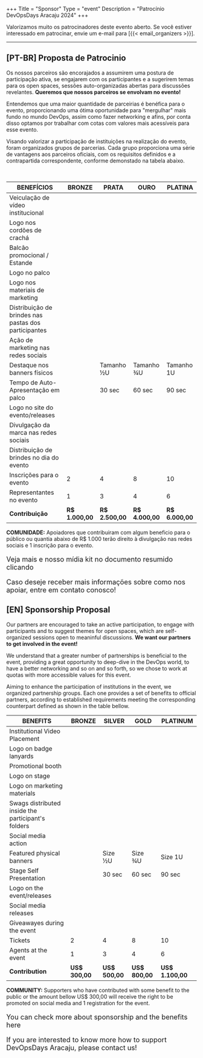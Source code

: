 +++
Title = "Sponsor"
Type = "event"
Description = "Patrocínio DevOpsDays Aracaju 2024"
+++

Valorizamos muito os patrocinadores deste evento aberto. Se você estiver interessado em patrocinar, envie um e-mail para [{{< email_organizers >}}].

<hr>
<div>
<h2>[PT-BR] Proposta de Patrocinio</h2>
<p>
Os nossos parceiros são encorajados a assumirem uma postura de participação ativa, se engajarem com os participantes e a sugerirem temas para os open spaces, sessões auto-organizadas abertas para discussões revelantes. <strong>Queremos que nossos parceiros se envolvam no evento!</strong>
</p>
<p>
Entendemos que uma maior quantidade de parceirias é benéfica para o evento, proporcionando uma ótima oportunidade para "mergulhar" mais fundo no mundo DevOps, assim como fazer networking e afins, por conta disso optamos por trabalhar com cotas com valores mais acessíveis para esse evento.
</p>
<p>
Visando valorizar a participação de instituições na realização do evento, foram organizados grupos de parcerias. Cada grupo proporciona uma série de vantagens aos parceiros oficiais, com os requisitos definidos e a contrapartida correspondente, conforme demonstado na tabela abaixo.
</p>
</div>
<br>

<div class="table-responsive text-center">

  <table class="table table-bordered table-hover table-responsive-md">
    <thead class="thead-light">
      <th>BENEFÍCIOS</th>
        <th>BRONZE</th>
        <th>PRATA</th>
        <th>OURO</th>
        <th>PLATINA</th>
    </thead>
    <tr>
      <td>Veiculação de vídeo institucional</td>
      <td></td>
      <td></td>
      <td></td>
      <td><i class="fa fa-check"></i></td>
    </tr>
    <tr>
      <td>Logo nos cordões de crachá</td>
      <td></td>
      <td></td>
      <td></td>
      <td><i class="fa fa-check"></i></td>
    </tr>
    <tr>
      <td>Balcão promocional / Estande</td>
      <td></td>
      <td></td>
      <td><i class="fa fa-check"></i></td>
      <td><i class="fa fa-check"></i></td>
    </tr>
    <tr>
      <td>Logo no palco</td>
      <td></td>
      <td></td>
      <td><i class="fa fa-check"></i></td>
      <td><i class="fa fa-check"></i></td>
    </tr>
    <tr>
      <td>Logo nos materiais de marketing</td>
      <td></td>
      <td><i class="fa fa-check"></i></td>
      <td><i class="fa fa-check"></i></td>
      <td><i class="fa fa-check"></i></td>
    </tr>
    <tr>
      <td>Distribuição de brindes nas pastas dos participantes</td>
      <td></td>
      <td><i class="fa fa-check"></i></td>
      <td><i class="fa fa-check"></i></td>
      <td><i class="fa fa-check"></i></td>
    </tr>
    <tr>
      <td>Ação de marketing nas redes sociais</td>
      <td></td>
      <td><i class="fa fa-check"></i></td>
      <td><i class="fa fa-check"></i></td>
      <td><i class="fa fa-check"></i></td>
    </tr>
    <tr>
      <td>Destaque nos banners físicos</td>
      <td></td>
      <td>Tamanho ½U</td>
      <td>Tamanho ¾U</td>
      <td>Tamanho 1U</td>
    </tr>
    <tr>
      <td>Tempo de Auto-Apresentação em palco</td>
      <td></td>
      <td>30 sec</td>
      <td>60 sec</td>
      <td>90 sec</td>
    </tr>
    <tr>
      <td>Logo no site do evento/releases</td>
      <td><i class="fa fa-check"></i></td>
      <td><i class="fa fa-check"></i></td>
      <td><i class="fa fa-check"></i></td>
      <td><i class="fa fa-check"></i></td>
    </tr>
    <tr>
      <td>Divulgação da marca nas redes sociais</td>
      <td><i class="fa fa-check"></i></td>
      <td><i class="fa fa-check"></i></td>
      <td><i class="fa fa-check"></i></td>
      <td><i class="fa fa-check"></i></td>
    </tr>
    <tr>
      <td>Distribuição de brindes no dia do evento</td>
      <td><i class="fa fa-check"></i></td>
      <td><i class="fa fa-check"></i></td>
      <td><i class="fa fa-check"></i></td>
      <td><i class="fa fa-check"></i></td>
    </tr>
    <tr>
      <td>Inscrições para o evento</td>
      <td>2</td>
      <td>4</td>
      <td>8</td>
      <td>10</td>
    </tr>
    <tr>
      <td>Representantes no evento</td>
      <td>1</td>
      <td>3</td>
      <td>4</td>
      <td>6</td>
    </tr>
    <tr>
      <td><b>Contribuição</b></td>
      <td><b>R$ 1.000,00</b></td>
      <td><b>R$ 2.500,00</b></td>
      <td><b>R$ 4.000,00</b></td>
      <td><b>R$ 6.000,00</b></td>
    </tr>
  </table>
</div>
<div>
  <p><strong>COMUNIDADE:</strong> Apoiadores que contribuiram com algum beneficio para o público ou quantia abaixo de  R$ 1.000 terão direito à divulgação nas redes sociais e 1 inscrição para o evento.</p>
    <p style="font-size:18px">Veja mais e nosso mídia kit no documento resumido clicando<a href="https://www.dropbox.com/s/d3afn9931od64zs/DodAju%20-%20Proposta%20de%20apoio.pdf?dl=0"><i class="fa fa-download" style="font-size:30px"></i></a></p>
    <p style="font-size:18px">Caso deseje receber mais informações sobre como nos apoiar, entre em contato conosco!</p>
</div>

<!--EN-->
<div>
<h2>[EN] Sponsorship Proposal</h2>
<p>
Our partners are encouraged to take an active participation, to engage with participants and to suggest themes for open spaces, which are self-organized sessions open to meaninful discussions. <strong>We want our partners to get involved in the event!</strong>
</p>
<p>
We understand that a greater number of partnerships is beneficial to the event, providing a great opportunity to deep-dive in the DevOps world, to have a better networking and so on and so forth, so we chose to work at quotas with more accessible values for this event.
</p>
<p>
Aiming to enhance the participation of institutions in the event, we organized partnership groups. Each one provides a set of benefits to official partners, according to established requirements meeting the corresponding counterpart defined as shown in the table bellow.
</p>
</div>

<div class="table-responsive text-center">

  <table class="table table-bordered table-hover table-responsive-md">
    <thead class="thead-light">
      <th>BENEFITS</th>
        <th>BRONZE</th>
        <th>SILVER</th>
        <th>GOLD</th>
        <th>PLATINUM</th>
    </thead>
    <tr>
      <td>Institutional Video Placement</td>
      <td></td>
      <td></td>
      <td></td>
      <td><i class="fa fa-check"></i></td>
    </tr>
    <tr>
      <td>Logo on badge lanyards</td>
      <td></td>
      <td></td>
      <td></td>
      <td><i class="fa fa-check"></i></td>
    </tr>
    <tr>
      <td>Promotional booth</td>
      <td></td>
      <td></td>
      <td><i class="fa fa-check"></i></td>
      <td><i class="fa fa-check"></i></td>
    </tr>
    <tr>
      <td>Logo on stage</td>
      <td></td>
      <td></td>
      <td><i class="fa fa-check"></i></td>
      <td><i class="fa fa-check"></i></td>
    </tr>
    <tr>
      <td>Logo on marketing materials</td>
      <td></td>
      <td><i class="fa fa-check"></i></td>
      <td><i class="fa fa-check"></i></td>
      <td><i class="fa fa-check"></i></td>
    </tr>
    <tr>
      <td>Swags distributed inside the participant's folders</td>
      <td></td>
      <td><i class="fa fa-check"></i></td>
      <td><i class="fa fa-check"></i></td>
      <td><i class="fa fa-check"></i></td>
    </tr>
    <tr>
      <td>Social media action</td>
      <td></td>
      <td><i class="fa fa-check"></i></td>
      <td><i class="fa fa-check"></i></td>
      <td><i class="fa fa-check"></i></td>
    </tr>
    <tr>
      <td>Featured physical banners</td>
      <td></td>
      <td>Size ½U</td>
      <td>Size ¾U</td>
      <td>Size 1U</td>
    </tr>
    <tr>
      <td>Stage Self Presentation</td>
      <td></td>
      <td>30 sec</td>
      <td>60 sec</td>
      <td>90 sec</td>
    </tr>
    <tr>
      <td>Logo on the event/releases</td>
      <td><i class="fa fa-check"></i></td>
      <td><i class="fa fa-check"></i></td>
      <td><i class="fa fa-check"></i></td>
      <td><i class="fa fa-check"></i></td>
    </tr>
    <tr>
      <td>Social media releases</td>
      <td><i class="fa fa-check"></i></td>
      <td><i class="fa fa-check"></i></td>
      <td><i class="fa fa-check"></i></td>
      <td><i class="fa fa-check"></i></td>
    </tr>
    <tr>
      <td>Giveawayes during the event</td>
      <td><i class="fa fa-check"></i></td>
      <td><i class="fa fa-check"></i></td>
      <td><i class="fa fa-check"></i></td>
      <td><i class="fa fa-check"></i></td>
    </tr>
    <tr>
      <td>Tickets</td>
      <td>2</td>
      <td>4</td>
      <td>8</td>
      <td>10</td>
    </tr>
    <tr>
      <td>Agents at the event</td>
      <td>1</td>
      <td>3</td>
      <td>4</td>
      <td>6</td>
    </tr>
    <tr>
      <td><b>Contribution</b></td>
      <td><b>US$ 300,00</b></td>
      <td><b>US$ 500,00</b></td>
      <td><b>US$ 800,00</b></td>
      <td><b>US$ 1.100,00</b></td>
    </tr>
  </table>
</div>
<div>
<p><strong>COMMUNITY:</strong> Supporters who have contributed with some benefit to the public or the amount bellow US$ 300,00 will receive the right to be promoted on social media and 1 registration for the event.</p>
    <p style="font-size:18px">You can check more about sponsorship and the benefits here<a href="https://www.dropbox.com/s/m7jh0nrvx1jy1pm/Sponsorship%20DevOpsDays%20Aracaju%202023.pdf?dl=0"><i class="fa fa-download" style="font-size:30px"></i></a></p>
    <p style="font-size:18px">If you are interested to know more how to support DevOpsDays Aracaju, please contact us!</p>
</div>
